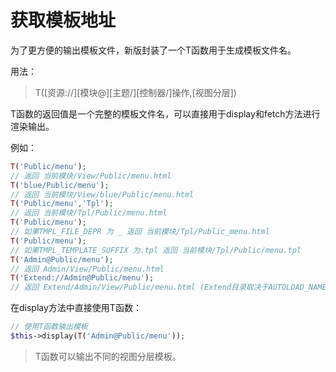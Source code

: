 # 获取模板地址

为了更方便的输出模板文件，新版封装了一个T函数用于生成模板文件名。

用法：

>T([资源://][模块@][主题/][控制器/]操作,[视图分层])

T函数的返回值是一个完整的模板文件名，可以直接用于display和fetch方法进行渲染输出。

例如：

```php
T('Public/menu');
// 返回 当前模块/View/Public/menu.html
T('blue/Public/menu');
// 返回 当前模块/View/blue/Public/menu.html
T('Public/menu','Tpl');
// 返回 当前模块/Tpl/Public/menu.html
T('Public/menu');
// 如果TMPL_FILE_DEPR 为 _ 返回 当前模块/Tpl/Public_menu.html
T('Public/menu');
// 如果TMPL_TEMPLATE_SUFFIX 为.tpl 返回 当前模块/Tpl/Public/menu.tpl
T('Admin@Public/menu');
// 返回 Admin/View/Public/menu.html
T('Extend://Admin@Public/menu');
// 返回 Extend/Admin/View/Public/menu.html (Extend目录取决于AUTOLOAD_NAMESPACE中的配置）
```

在display方法中直接使用T函数：

```php
// 使用T函数输出模板
$this->display(T('Admin@Public/menu'));
```

>T函数可以输出不同的视图分层模板。